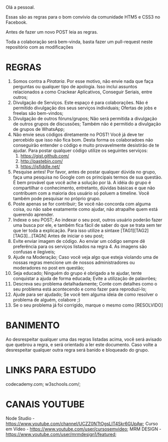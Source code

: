 Olá a pessoal.

Essas são as regras para o bom convívio da comunidade HTM5 e CSS3 no Facebook.

Antes de fazer um novo POST leia as regras.

Toda a colaboração será bem-vinda, basta fazer um pull-request neste repositório com as modificações

# REGRAS

1. Somos contra a *Pirataria*.
	Por esse motivo, não envie nada que faça perguntas ou qualquer tipo de apologia. Isso inclui assuntos relacionados a como Crackear Aplicativos, Conseguir Seriais, entre outros;
2. Divulgação de Serviços.
	Este espaço é para colaborações. Não é permitido divulgação dos seus serviços individuais;
	Ofertas de jobs e freelas são bem-vindos;
3. Divulgação de outros fóruns/grupos;
	Não será permitida a divulgação de outros grupos de discussões;
	Também não é permitido a divulgação de grupos de WhatsApp;
4. Não envie seus códigos diretamente no POST!
	Você já deve ter percebido que isso não fica bom. Desta forma os colaboradoes não conseguirão entender o código e muito provavelmente desistirão de te ajudar.
	Para postar qualquer código utilize os seguintes serviços:
	1. https://gist.github.com/
	2. http://pastebin.com/
	3. https://jsfiddle.net/
5. Pesquise antes!
	Por favor, antes de postar qualquer dúvida no grupo, faça uma pesquisa no Google com os principais termos de sua questão. É bem provável que você ache a solução por lá.
	A idéia do grupo é compartilhar o conhecimento, entretanto, dúvidas básicas e que não contribuem com a maioria dos usuário só poluem a timeline.
	Você também pode pesquisar no próprio grupo.
6. Poste apenas se for contribuir;
	Se você não concorda com alguma coisa, ou não sabe exatamente como ajudar, não atrapalhe quem está querendo aprender.
7. Indexe o seu POST;
	Ao indexar o seu post, outros usuário poderão fazer uma busca por ele, e também fica fácil de saber do que se trata sem ter que ler toda a explicação.
	Para isso utilize a sintaxe [TAG1][TAG2][TAG3]...[TAGN] Antes de iniciar o seu post;
8. Evite enviar imagem de código.
	Ao enviar um código sempre dê preferência para os serviços listados na regra 4. As imagens são confusas e ilegíveis;
9. Ajude na Moderação;
	Caso você veja algo que esteja violando uma de nossas regras mencione um de nossos administradores ou moderadores no post em questão;
10. Seja educado;
	Ninguém do grupo é obrigado a te ajudar, tente conquistar a ajuda de forma educada;
	Evite a utilização de palavrões;
11. Descreva seu problema detalhadamente;
	Conte com detalhes como o seu problema está acontecendo e como fazer para reproduzí-lo;
12. Ajude para ser ajudado;
	Se você tem alguma ideia de como resolver o problema de alguém, colabore ;)
13. Se o seu problema já foi corrigido, marque o mesmo como [RESOLVIDO]

# BANIMENTO

Ao desrespeitar qualquer uma das regras listadas acima, você será avisado que quebrou a regra, e será orientado a ler este documento. Caso volte a desrespeitar qualquer outra regra será banido e bloqueado do grupo.


# LINKS PARA ESTUDO

codecademy.com;
w3schools.com/;

# CANAIS YOUTUBE

Node Studio - https://www.youtube.com/channel/UCZZ0NTtOgsLIT4Skr6GUpAw;
Curso em Vídeo - https://www.youtube.com/user/cursosemvideo;
MRM DESIGN - https://www.youtube.com/user/mrmdesign1/featured;



